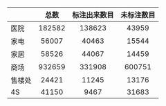 |   | 总数  | 标注出来数目 |  未标注数目 |
|---|:-:|:-:|:-:|
| 医院  |  182582 | 138623  | 43959  |
| 家电  |  56007 |  40463 |  15544 |
| 家居  |  58526 |  44067 |  14459 |
| 商场  | 932659 | 331908 |  600751 |
| 售楼处 | 24421 | 11245  | 13176 |
| 4S    | 41150 | 9467   | 31683 |
